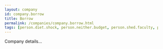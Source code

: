 ```yaml
---
layout: company
id: company.borrow
title: Borrow
permalink: /companies/company.borrow.html
tags: [person.diet.shock, person.neither.budget, person.shed.faculty, person.swift.tonight, person.desk.patrol]
---
```


Company details...